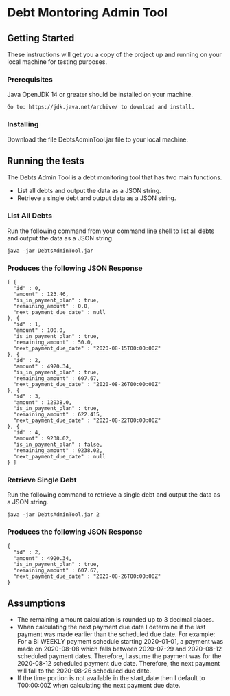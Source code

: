 # Debt Montoring Admin Tool

## Getting Started

These instructions will get you a copy of the project up and running on your local machine for testing purposes.

### Prerequisites

Java OpenJDK 14 or greater should be installed on your machine.

```
Go to: https://jdk.java.net/archive/ to download and install.
```

### Installing

Download the file DebtsAdminTool.jar file to your local machine.

## Running the tests

The Debts Admin Tool is a debt monitoring tool that has two main functions.

* List all debts and output the data as a JSON string.
* Retrieve a single debt and output data as a JSON string.

### List All Debts

Run the following command from your command line shell to list all debts and output the data as a JSON string.

```
java -jar DebtsAdminTool.jar

```

### Produces the following JSON Response

```
[ {
  "id" : 0,
  "amount" : 123.46,
  "is_in_payment_plan" : true,
  "remaining_amount" : 0.0,
  "next_payment_due_date" : null
}, {
  "id" : 1,
  "amount" : 100.0,
  "is_in_payment_plan" : true,
  "remaining_amount" : 50.0,
  "next_payment_due_date" : "2020-08-15T00:00:00Z"
}, {
  "id" : 2,
  "amount" : 4920.34,
  "is_in_payment_plan" : true,
  "remaining_amount" : 607.67,
  "next_payment_due_date" : "2020-08-26T00:00:00Z"
}, {
  "id" : 3,
  "amount" : 12938.0,
  "is_in_payment_plan" : true,
  "remaining_amount" : 622.415,
  "next_payment_due_date" : "2020-08-22T00:00:00Z"
}, {
  "id" : 4,
  "amount" : 9238.02,
  "is_in_payment_plan" : false,
  "remaining_amount" : 9238.02,
  "next_payment_due_date" : null
} ]

```

### Retrieve Single Debt

Run the following command to retrieve a single debt and output the data as a JSON string.
```
java -jar DebtsAdminTool.jar 2

```
### Produces the following JSON Response
```
{
  "id" : 2,
  "amount" : 4920.34,
  "is_in_payment_plan" : true,
  "remaining_amount" : 607.67,
  "next_payment_due_date" : "2020-08-26T00:00:00Z"
}

```

## Assumptions

* The remaining_amount calculation is rounded up to 3 decimal places.
* When calculating the next payment due date I determine if the last payment was made earlier than the scheduled due date.  For example: For a BI WEEKLY payment schedule starting 2020-01-01, a payment was made on 2020-08-08 which falls between 2020-07-29 and 2020-08-12 scheduled payment dates.  Therefore, I assume the payment was for the 2020-08-12 scheduled payment due date.  Therefore, the next payment will fall to the 2020-08-26 scheduled due date.
* If the time portion is not available in the start_date then I default to T00:00:00Z when calculating the next payment due date.

